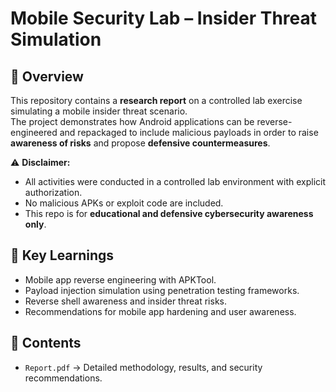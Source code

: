 # Mobile Security Lab – Insider Threat Simulation

## 📌 Overview
This repository contains a **research report** on a controlled lab exercise simulating a mobile insider threat scenario.  
The project demonstrates how Android applications can be reverse-engineered and repackaged to include malicious payloads in order to raise **awareness of risks** and propose **defensive countermeasures**.  

⚠️ **Disclaimer:**  
- All activities were conducted in a controlled lab environment with explicit authorization.  
- No malicious APKs or exploit code are included.  
- This repo is for **educational and defensive cybersecurity awareness only**.  

## 🔑 Key Learnings
- Mobile app reverse engineering with APKTool.  
- Payload injection simulation using penetration testing frameworks.  
- Reverse shell awareness and insider threat risks.  
- Recommendations for mobile app hardening and user awareness.  

## 📄 Contents
- `Report.pdf` → Detailed methodology, results, and security recommendations.  
  
